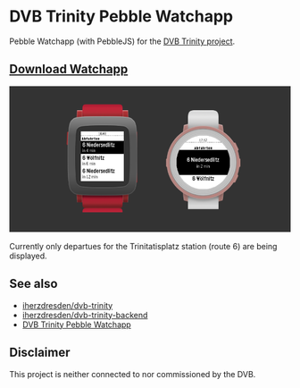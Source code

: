 # DVB Trinity Pebble Watchapp

Pebble Watchapp (with PebbleJS) for the [DVB Trinity project](https://github.com/iherzdresden/dvb-trinity).

## [Download Watchapp](http://j.mp/dvbtrinity)

![DVB Trinity Pebble Watchapp Screenshots](img/dvb-trinity-pebble.png)

Currently only departues for the Trinitatisplatz  station (route 6) are being displayed.

## See also

* [iherzdresden/dvb-trinity](https://github.com/iherzdresden/dvb-trinity)
* [iherzdresden/dvb-trinity-backend](https://github.com/iherzdresden/dvb-trinity-backend)
* [DVB Trinity Pebble Watchapp](http://j.mp/dvbtrinity)

## Disclaimer

This project is neither connected to nor commissioned by the DVB.